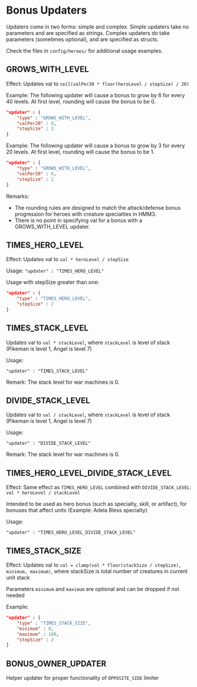 # Bonus Updaters

Updaters come in two forms: simple and complex. Simple updaters take no
parameters and are specified as strings. Complex updaters do take
parameters (sometimes optional), and are specified as structs.

Check the files in `config/heroes/` for additional usage examples.

## GROWS_WITH_LEVEL

Effect: Updates val to `ceil(valPer20 * floor(heroLevel / stepSize) / 20)`

Example: The following updater will cause a bonus to grow by 6 for every 40 levels. At first level, rounding will cause the bonus to be 0.

```json
"updater" : {
    "type" : "GROWS_WITH_LEVEL",
    "valPer20" : 6,
    "stepSize" : 2
}
```

Example: The following updater will cause a bonus to grow by 3 for every 20 levels. At first level, rounding will cause the bonus to be 1.

```json
"updater" : {
    "type" : "GROWS_WITH_LEVEL",
    "valPer20" : 6,
    "stepSize" : 2
}
```

Remarks:

- The rounding rules are designed to match the attack/defense bonus progression for heroes with creature specialties in HMM3.
- There is no point in specifying val for a bonus with a GROWS_WITH_LEVEL updater.

## TIMES_HERO_LEVEL

Effect: Updates val to `val * heroLevel / stepSize`

Usage: `"updater" : "TIMES_HERO_LEVEL"`

Usage with stepSize greater than one:

```json
"updater" : {
    "type" : "TIMES_HERO_LEVEL",
    "stepSize" : 2
}
```

## TIMES_STACK_LEVEL

Updates val to `val * stackLevel`, where `stackLevel` is level of stack (Pikeman is level 1, Angel is level 7)

Usage:

`"updater" : "TIMES_STACK_LEVEL"`

Remark: The stack level for war machines is 0.

## DIVIDE_STACK_LEVEL

Updates val to `val / stackLevel`, where `stackLevel` is level of stack (Pikeman is level 1, Angel is level 7)

Usage:

`"updater" : "DIVIDE_STACK_LEVEL"`

Remark: The stack level for war machines is 0.

## TIMES_HERO_LEVEL_DIVIDE_STACK_LEVEL

Effect: Same effect as `TIMES_HERO_LEVEL` combined with `DIVIDE_STACK_LEVEL`: `val * heroLevel / stackLevel`

Intended to be used as hero bonus (such as specialty, skill, or artifact), for bonuses that affect units (Example: Adela Bless specialty)

Usage:

`"updater" : "TIMES_HERO_LEVEL_DIVIDE_STACK_LEVEL"`

## TIMES_STACK_SIZE

Effect: Updates val to `val = clamp(val * floor(stackSize / stepSize), minimum, maximum)`, where stackSize is total number of creatures in current unit stack

Parameters `minimum` and `maximum` are optional and can be dropped if not needed

Example:

```json
"updater" : {
    "type" : "TIMES_STACK_SIZE",
    "minimum" : 0,
    "maximum" : 100,
    "stepSize" : 2
}
```

## BONUS_OWNER_UPDATER

Helper updater for proper functionality of `OPPOSITE_SIDE` limiter
